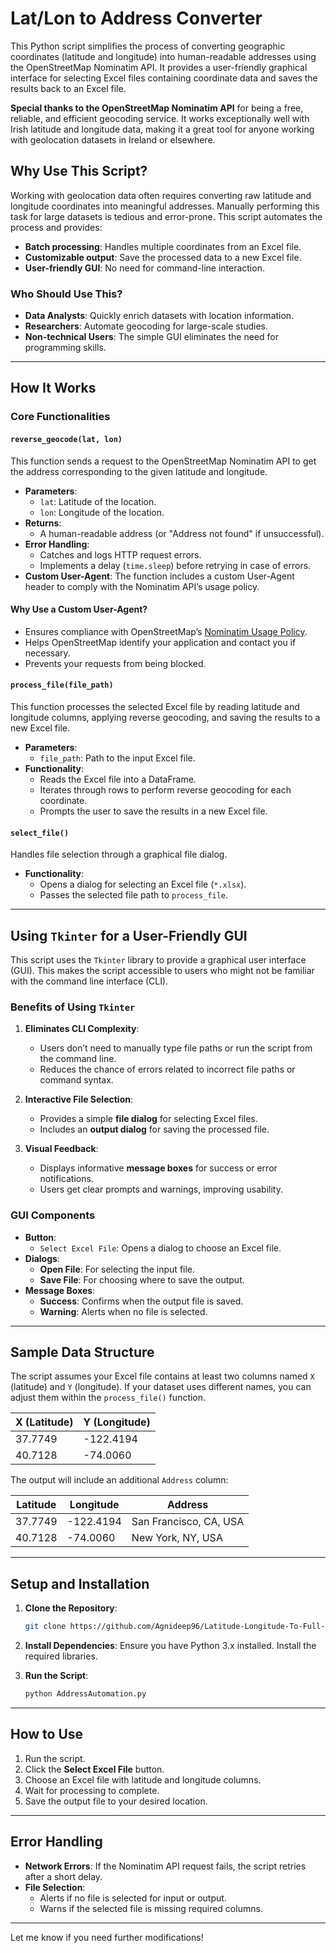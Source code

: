 # Lat/Lon to Address Converter

This Python script simplifies the process of converting geographic coordinates (latitude and longitude) into human-readable addresses using the OpenStreetMap Nominatim API. It provides a user-friendly graphical interface for selecting Excel files containing coordinate data and saves the results back to an Excel file.

**Special thanks to the OpenStreetMap Nominatim API** for being a free, reliable, and efficient geocoding service. It works exceptionally well with Irish latitude and longitude data, making it a great tool for anyone working with geolocation datasets in Ireland or elsewhere.


## Why Use This Script?

Working with geolocation data often requires converting raw latitude and longitude coordinates into meaningful addresses. Manually performing this task for large datasets is tedious and error-prone. This script automates the process and provides:

- **Batch processing**: Handles multiple coordinates from an Excel file.
- **Customizable output**: Save the processed data to a new Excel file.
- **User-friendly GUI**: No need for command-line interaction.

### Who Should Use This?

- **Data Analysts**: Quickly enrich datasets with location information.
- **Researchers**: Automate geocoding for large-scale studies.
- **Non-technical Users**: The simple GUI eliminates the need for programming skills.

---

## How It Works

### Core Functionalities

#### `reverse_geocode(lat, lon)`

This function sends a request to the OpenStreetMap Nominatim API to get the address corresponding to the given latitude and longitude.

- **Parameters**:
  - `lat`: Latitude of the location.
  - `lon`: Longitude of the location.
- **Returns**:
  - A human-readable address (or "Address not found" if unsuccessful).
- **Error Handling**:
  - Catches and logs HTTP request errors.
  - Implements a delay (`time.sleep`) before retrying in case of errors.
- **Custom User-Agent**:
  The function includes a custom User-Agent header to comply with the Nominatim API’s usage policy.

#### Why Use a Custom User-Agent?

- Ensures compliance with OpenStreetMap’s [Nominatim Usage Policy](https://operations.osmfoundation.org/policies/nominatim/).
- Helps OpenStreetMap identify your application and contact you if necessary.
- Prevents your requests from being blocked.

#### `process_file(file_path)`

This function processes the selected Excel file by reading latitude and longitude columns, applying reverse geocoding, and saving the results to a new Excel file.

- **Parameters**:
  - `file_path`: Path to the input Excel file.
- **Functionality**:
  - Reads the Excel file into a DataFrame.
  - Iterates through rows to perform reverse geocoding for each coordinate.
  - Prompts the user to save the results in a new Excel file.

#### `select_file()`

Handles file selection through a graphical file dialog.

- **Functionality**:
  - Opens a dialog for selecting an Excel file (`*.xlsx`).
  - Passes the selected file path to `process_file`.

---

## Using `Tkinter` for a User-Friendly GUI

This script uses the `Tkinter` library to provide a graphical user interface (GUI). This makes the script accessible to users who might not be familiar with the command line interface (CLI).

### Benefits of Using `Tkinter`

1. **Eliminates CLI Complexity**:
   - Users don’t need to manually type file paths or run the script from the command line.
   - Reduces the chance of errors related to incorrect file paths or command syntax.

2. **Interactive File Selection**:
   - Provides a simple **file dialog** for selecting Excel files.
   - Includes an **output dialog** for saving the processed file.

3. **Visual Feedback**:
   - Displays informative **message boxes** for success or error notifications.
   - Users get clear prompts and warnings, improving usability.

### GUI Components

- **Button**: 
  - `Select Excel File`: Opens a dialog to choose an Excel file.
- **Dialogs**:
  - **Open File**: For selecting the input file.
  - **Save File**: For choosing where to save the output.
- **Message Boxes**:
  - **Success**: Confirms when the output file is saved.
  - **Warning**: Alerts when no file is selected.

---

## Sample Data Structure

The script assumes your Excel file contains at least two columns named `X` (latitude) and `Y` (longitude). If your dataset uses different names, you can adjust them within the `process_file()` function.

| X (Latitude) | Y (Longitude) |
|--------------|---------------|
| 37.7749      | -122.4194     |
| 40.7128      | -74.0060      |

The output will include an additional `Address` column:

| Latitude | Longitude | Address                               |
|----------|-----------|---------------------------------------|
| 37.7749  | -122.4194 | San Francisco, CA, USA                |
| 40.7128  | -74.0060  | New York, NY, USA                     |

---

## Setup and Installation

1. **Clone the Repository**:
   ```bash
   git clone https://github.com/Agnideep96/Latitude-Longitude-To-Full-Address-conversion.git
   ```

2. **Install Dependencies**:
   Ensure you have Python 3.x installed. Install the required libraries.

3. **Run the Script**:
   ```bash
   python AddressAutomation.py
   ```

---

## How to Use

1. Run the script.
2. Click the **Select Excel File** button.
3. Choose an Excel file with latitude and longitude columns.
4. Wait for processing to complete.
5. Save the output file to your desired location.

---

## Error Handling

- **Network Errors**: 
  If the Nominatim API request fails, the script retries after a short delay.
- **File Selection**:
  - Alerts if no file is selected for input or output.
  - Warns if the selected file is missing required columns.

---



Let me know if you need further modifications!
